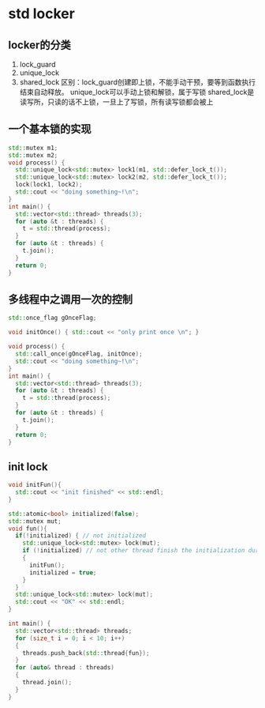 # std locker

## locker的分类
1. lock_guard
2. unique_lock
3. shared_lock
区别：lock_guard创建即上锁，不能手动干预，要等到函数执行结束自动释放。
unique_lock可以手动上锁和解锁，属于写锁
shared_lock是读写所，只读的话不上锁，一旦上了写锁，所有读写锁都会被上  

## 一个基本锁的实现
```C++
std::mutex m1;
std::mutex m2;
void process() {
  std::unique_lock<std::mutex> lock1(m1, std::defer_lock_t());
  std::unique_lock<std::mutex> lock2(m2, std::defer_lock_t());
  lock(lock1, lock2);
  std::cout << "doing something~!\n";
}
int main() {
  std::vector<std::thread> threads(3);
  for (auto &t : threads) {
    t = std::thread(process);
  }
  for (auto &t : threads) {
    t.join();
  }
  return 0;
}
```

## 多线程中之调用一次的控制
```C++
std::once_flag gOnceFlag;

void initOnce() { std::cout << "only print once \n"; }

void process() {
  std::call_once(gOnceFlag, initOnce);
  std::cout << "doing something~!\n";
}
int main() {
  std::vector<std::thread> threads(3);
  for (auto &t : threads) {
    t = std::thread(process);
  }
  for (auto &t : threads) {
    t.join();
  }
  return 0;
}
```
## init lock
```C++
void initFun(){
  std::cout << "init finished" << std::endl;
}

std::atomic<bool> initialized(false);
std::mutex mut;
void fun(){
  if(!initialized) { // not initialized
    std::unique_lock<std::mutex> lock(mut);
    if (!initialized) // not other thread finish the initialization during aquire locker
    {
      initFun();
      initialized = true;
    }
  }
  std::unique_lock<std::mutex> lock(mut);
  std::cout << "OK" << std::endl;
}

int main() {
  std::vector<std::thread> threads;
  for (size_t i = 0; i < 10; i++)
  {
    threads.push_back(std::thread{fun});
  }
  for (auto& thread : threads)
  {
    thread.join();
  }
}
```